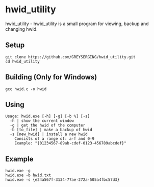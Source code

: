 # hwid_utility
hwid_utility - hwid_utility is a small program for viewing, backup and changing hwid.
## Setup
```
git clone https://github.com/GREYSERGING/hwid_utility.git
cd hwid_utility
```

## Building (Only for Windows)
```
gcc hwid.c -o hwid
```

## Using
```
Usage: hwid.exe [-h] [-g] [-b %] [-s]
  -h | show the current window
  -g | get the hwid of the computer
  -b [to_file] | make a backup of hwid
  -s [new_hwid] | install a new hwid
    Consists of a range of: a-f and 0-9
    Example: "{01234567-89ab-cdef-0123-456789abcdef}"
```

## Example
```
hwid.exe -g
hwid.exe -b hwid.txt
hwid.exe -s {e24a567f-3134-77ae-272a-505a4fbc57d3}
```
